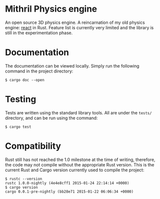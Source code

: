 # Mithril Physics engine

An open source 3D physics engine. A reincarnation of my old physics engine:
[react](https://github.com/yggie/react) in Rust. Feature list is currently very
limited and the library is still in the experimentation phase.

# Documentation

The documentation can be viewed locally. Simply run the following command in the
project directory:

```
$ cargo doc --open
```

# Testing

Tests are written using the standard library tools. All are under the `tests/`
directory, and can be run using the command:

```
$ cargo test
```

# Compatibility

Rust still has not reached the 1.0 milestone at the time of writing, therefore,
the code may not compile without the appropriate Rust version. This is the
current Rust and Cargo version currently used to compile the project:

```
$ rustc --version
rustc 1.0.0-nightly (4e4e8cff1 2015-01-24 22:14:14 +0000)
$ cargo version
cargo 0.0.1-pre-nightly (bb28e71 2015-01-22 06:06:34 +0000)
```
